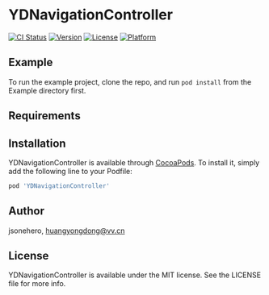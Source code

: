 # YDNavigationController

[![CI Status](https://img.shields.io/travis/jsonehero/YDNavigationController.svg?style=flat)](https://travis-ci.org/jsonehero/YDNavigationController)
[![Version](https://img.shields.io/cocoapods/v/YDNavigationController.svg?style=flat)](https://cocoapods.org/pods/YDNavigationController)
[![License](https://img.shields.io/cocoapods/l/YDNavigationController.svg?style=flat)](https://cocoapods.org/pods/YDNavigationController)
[![Platform](https://img.shields.io/cocoapods/p/YDNavigationController.svg?style=flat)](https://cocoapods.org/pods/YDNavigationController)

## Example

To run the example project, clone the repo, and run `pod install` from the Example directory first.

## Requirements

## Installation

YDNavigationController is available through [CocoaPods](https://cocoapods.org). To install
it, simply add the following line to your Podfile:

```ruby
pod 'YDNavigationController'
```

## Author

jsonehero, huangyongdong@vv.cn

## License

YDNavigationController is available under the MIT license. See the LICENSE file for more info.
